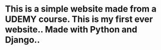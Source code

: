 # This is a simple website made from a UDEMY course. This is my first ever website.. Made with Python and Django..

